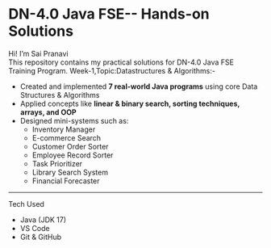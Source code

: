# DN-4.0 Java FSE-- Hands-on Solutions
Hi! I’m Sai Pranavi  
This repository contains my practical solutions for DN-4.0 Java FSE Training Program.
Week-1,Topic:Datastructures & Algorithms:-
- Created and implemented **7 real-world Java programs** using core Data Structures & Algorithms
- Applied concepts like **linear & binary search, sorting techniques, arrays, and OOP**
- Designed mini-systems such as:
  - Inventory Manager
  - E-commerce Search
  - Customer Order Sorter
  - Employee Record Sorter
  - Task Prioritizer
  - Library Search System
  - Financial Forecaster
---
 Tech Used

- Java (JDK 17)
- VS Code
- Git & GitHub



